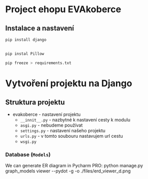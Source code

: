 # Project ehopu EVAkoberce

## Instalace a nastavení
```bash
pip install django
```

## 
```bash
pip instal Pillow
```

```bash
pip freeze > requirements.txt
```

# Vytvoření projektu na Django

## Struktura projektu
- evakoberce - nastavení projektu
  - `__innit__.py` - nazbytné k nastavení cesty k modulu
  - `asgi.py` - nebudeme používat
  - `settings.py` - nastavení našeho projektu
  - `urls.py` - v tomto soubouru nastavujem url cestu
  - `wsgi.py`

### Database (`Models`)
We can generate ER diagram in Pycharm PRO:
python manage.py graph_models viewer --pydot -g -o ./files/erd_viewer_d.png
